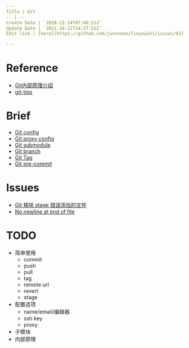 ```yaml
---
Title | Git
-- | --
Create Date | `2018-12-14T07:40:51Z`
Update Date | `2021-10-12T14:37:51Z`
Edit link | [here](https://github.com/junxnone/linuxwiki/issues/62)

---
```

# Reference
- [Git内部原理介绍](https://cloud.tencent.com/developer/article/1369947)
- [git-tips](https://github.com/jaywcjlove/git-tips)

# Brief

- [Git config](./Git_config)
- [Git proxy config](./Git_proxy_config)
- [Git submodule](./Git_submodule)
- [Git branch](./Git_branch)
- [Git Tag](./Git_tag)
- [Git pre-commit](./Git_precommit)

# Issues
- [Git 移除 stage 错误添加的文件](./Git_remove_file_from_stage)
- [No newline at end of file](/git_diff_no_newline_at_end_of_file)

# TODO

- 简单使用
  - commit
  - push
  - pull
  - tag
  - remote url
  - revert
  - stage
- 配置选项
  - name/email/编辑器
  - ssh key
  - proxy
- 子模块
- 内部原理

